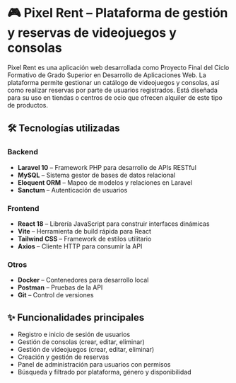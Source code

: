 # 🎮 Pixel Rent – Plataforma de gestión y reservas de videojuegos y consolas

Pixel Rent es una aplicación web desarrollada como Proyecto Final del Ciclo Formativo de Grado Superior en Desarrollo de Aplicaciones Web. La plataforma permite gestionar un catálogo de videojuegos y consolas, así como realizar reservas por parte de usuarios registrados. Está diseñada para su uso en tiendas o centros de ocio que ofrecen alquiler de este tipo de productos.

## 🛠️ Tecnologías utilizadas

### Backend
- **Laravel 10** – Framework PHP para desarrollo de APIs RESTful
- **MySQL** – Sistema gestor de bases de datos relacional
- **Eloquent ORM** – Mapeo de modelos y relaciones en Laravel
- **Sanctum** – Autenticación de usuarios

### Frontend
- **React 18** – Librería JavaScript para construir interfaces dinámicas
- **Vite** – Herramienta de build rápida para React
- **Tailwind CSS** – Framework de estilos utilitario
- **Axios** – Cliente HTTP para consumir la API

### Otros
- **Docker** – Contenedores para desarrollo local
- **Postman** – Pruebas de la API
- **Git** – Control de versiones

## ✨ Funcionalidades principales

- Registro e inicio de sesión de usuarios
- Gestión de consolas (crear, editar, eliminar)
- Gestión de videojuegos (crear, editar, eliminar)
- Creación y gestión de reservas
- Panel de administración para usuarios con permisos
- Búsqueda y filtrado por plataforma, género y disponibilidad
